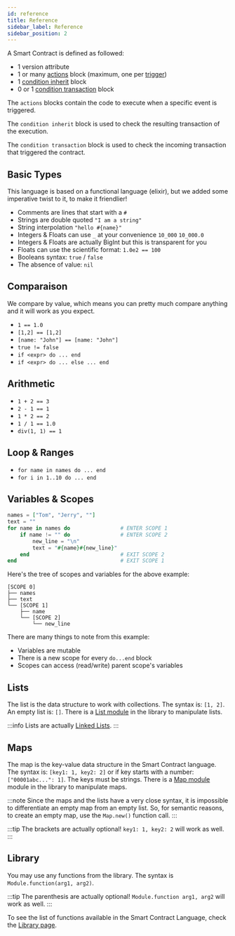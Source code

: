 ```yaml
---
id: reference
title: Reference
sidebar_label: Reference
sidebar_position: 2
---
```


A Smart Contract is defined as followed: 

- 1 version attribute
- 1 or many [actions](/build/smart-contracts/reference/actions) block (maximum, one per [trigger](/build/smart-contracts/reference/triggers))
- 1 [condition inherit](/build/smart-contracts/reference/condition#inherit) block
- 0 or 1 [condition transaction](/build/smart-contracts/reference/condition#transaction) block

The `actions` blocks contain the code to execute when a specific event is triggered.

The `condition inherit` block is used to check the resulting transaction of the execution.

The `condition transaction` block is used to check the incoming transaction that triggered the contract.

## Basic Types

This language is based on a functional language (elixir), but we added some imperative twist to it, to make it friendlier!

- Comments are lines that start with a `#`
- Strings are double quoted `"I am a string"`
- String interpolation `"hello #{name}"`
- Integers & Floats can use `_` at your convenience `10_000` `10_000.0`
- Integers & Floats are actually BigInt but this is transparent for you
- Floats can use the scientific format: `1.0e2 == 100` 
- Booleans syntax: `true` / `false`
- The absence of value: `nil`

## Comparaison

We compare by value, which means you can pretty much compare anything and it will work as you expect. 

- `1 == 1.0`
- `[1,2] == [1,2]`
- `[name: "John"] == [name: "John"]`
- `true != false`
- `if <expr> do ... end`
- `if <expr> do ... else ... end`

## Arithmetic

- `1 + 2 == 3`
- `2 - 1 == 1`
- `1 * 2 == 2`
- `1 / 1 == 1.0`
- `div(1, 1) == 1`

## Loop & Ranges

- `for name in names do ... end`
- `for i in 1..10 do ... end`

## Variables & Scopes

```elixir
names = ["Tom", "Jerry", ""]       
text = ""                           
for name in names do                # ENTER SCOPE 1
    if name != "" do                # ENTER SCOPE 2
        new_line = "\n"             
        text = "#{name}#{new_line}" 
    end                             # EXIT SCOPE 2
end                                 # EXIT SCOPE 1
```

Here's the tree of scopes and variables for the above example:
```
[SCOPE 0]
├── names
├── text
└── [SCOPE 1]
    ├── name
    └── [SCOPE 2]
        └── new_line
```

There are many things to note from this example:
- Variables are mutable
- There is a new scope for every `do...end` block
- Scopes can access (read/write) parent scope's variables


## Lists

The list is the data structure to work with collections. The syntax is: `[1, 2]`. An empty list is: `[]`.
There is a [List module](/build/smart-contracts/reference/library#list) in the library to manipulate lists.

:::info
Lists are actually [Linked Lists](https://en.wikipedia.org/wiki/Linked_list).
:::

## Maps

The map is the key-value data structure in the Smart Contract language. The syntax is: `[key1: 1, key2: 2]` or if key starts with a number: `["00001abc...": 1]`. The keys must be strings.
There is a [Map module](/build/smart-contracts/reference/library#map) module in the library to manipulate maps.

:::note
Since the maps and the lists have a very close syntax, it is impossible to differentiate an empty map from an empty list. So, for semantic reasons, to create an empty map, use the `Map.new()` function call.
:::

:::tip
The brackets are actually optional! `key1: 1, key2: 2` will work as well.
:::

## Library

You may use any functions from the library. The syntax is `Module.function(arg1, arg2)`.

:::tip
The parenthesis are actually optional! `Module.function arg1, arg2` will work as well.
:::

To see the list of functions available in the Smart Contract Language, check the [Library page](/build/smart-contracts/reference/library).